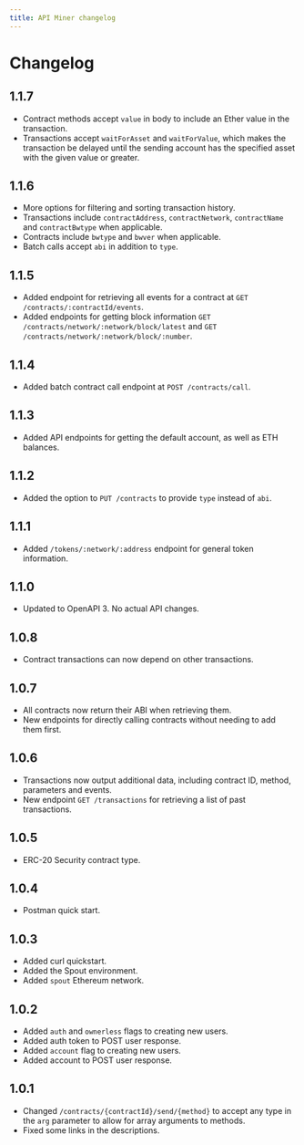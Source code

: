 ```yaml
---
title: API Miner changelog
---
```


# Changelog

## 1.1.7

* Contract methods accept `value` in body to include an Ether value in the transaction.
* Transactions accept `waitForAsset` and `waitForValue`, which makes the transaction
  be delayed until the sending account has the specified asset with the given value
  or greater.

## 1.1.6

* More options for filtering and sorting transaction history.
* Transactions include `contractAddress`, `contractNetwork`, `contractName` and
  `contractBwtype` when applicable.
* Contracts include `bwtype` and `bwver` when applicable.
* Batch calls accept `abi` in addition to `type`.

## 1.1.5

* Added endpoint for retrieving all events for a contract at `GET /contracts/:contractId/events`.
* Added endpoints for getting block information `GET /contracts/network/:network/block/latest`
  and `GET /contracts/network/:network/block/:number`.

## 1.1.4

* Added batch contract call endpoint at `POST /contracts/call`.

## 1.1.3

* Added API endpoints for getting the default account, as well as ETH balances.

## 1.1.2

* Added the option to `PUT /contracts` to provide `type` instead of `abi`.

## 1.1.1

* Added `/tokens/:network/:address` endpoint for general token information.

## 1.1.0

* Updated to OpenAPI 3. No actual API changes.

## 1.0.8

* Contract transactions can now depend on other transactions.

## 1.0.7

* All contracts now return their ABI when retrieving them.
* New endpoints for directly calling contracts without needing to add them first.

## 1.0.6

* Transactions now output additional data, including contract ID, method, parameters and events.
* New endpoint `GET /transactions` for retrieving a list of past transactions.

## 1.0.5

* ERC-20 Security contract type.

## 1.0.4

* Postman quick start.

## 1.0.3

* Added curl quickstart.
* Added the Spout environment.
* Added `spout` Ethereum network.

## 1.0.2

* Added `auth` and `ownerless` flags to creating new users.
* Added auth token to POST user response.
* Added `account` flag to creating new users.
* Added account to POST user response.

## 1.0.1

* Changed `/contracts/{contractId}/send/{method}` to accept any type in the
`arg` parameter to allow for array arguments to methods.
* Fixed some links in the descriptions.
